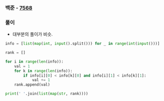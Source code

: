 ### 백준  - [7568](https://www.acmicpc.net/problem/7568)

### 풀이

* 대부분의 풀이가 비슷.

```Python
info = [list(map(int, input().split())) for _ in range(int(input()))]

rank = []

for i in range(len(info)):
    val = 1
    for k in range(len(info)):
        if info[i][0] < info[k][0] and info[i][1] < info[k][1]:
            val += 1
    rank.append(val)

print(' '.join(list(map(str, rank))))
```

